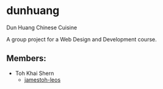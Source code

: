 # dunhuang
Dun Huang Chinese Cuisine

A group project for a Web Design and Development course.


## Members:

- Toh Khai Shern
    + [jamestoh-leos](https://github.com/jamestoh-leos)